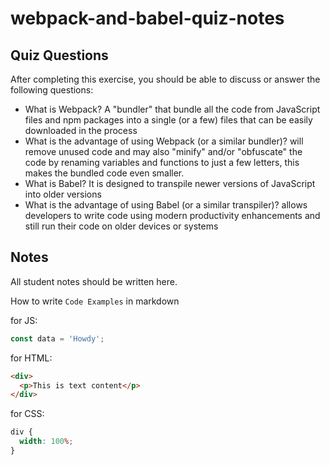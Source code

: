 # webpack-and-babel-quiz-notes

## Quiz Questions

After completing this exercise, you should be able to discuss or answer the following questions:

- What is Webpack?
  A "bundler" that bundle all the code from JavaScript files and npm packages into a single (or a few) files that can be easily downloaded in the process
- What is the advantage of using Webpack (or a similar bundler)?
  will remove unused code and may also "minify" and/or "obfuscate" the code by renaming variables and functions to just a few letters, this makes the bundled code even smaller.
- What is Babel?
  It is designed to transpile newer versions of JavaScript into older versions
- What is the advantage of using Babel (or a similar transpiler)?
  allows developers to write code using modern productivity enhancements and still run their code on older devices or systems

## Notes

All student notes should be written here.

How to write `Code Examples` in markdown

for JS:

```js
const data = 'Howdy';
```

for HTML:

```html
<div>
  <p>This is text content</p>
</div>
```

for CSS:

```css
div {
  width: 100%;
}
```

